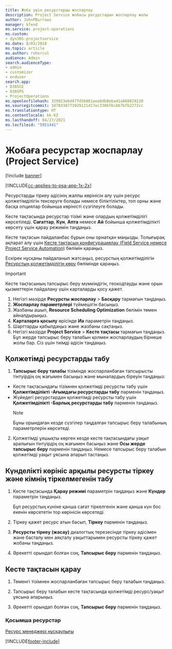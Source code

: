 ```yaml
---
title: Жоба үшін ресурстарды жоспарлау
description: Project Service жобасы ресурстарын жоспарлау жолы
author: JohnPBurrows
manager: kfend
ms.service: project-operations
ms.custom:
- dyn365-projectservice
ms.date: 8/03/2018
ms.topic: article
ms.author: ruhercul
audience: Admin
search.audienceType:
- admin
- customizer
- enduser
search.app:
- D365CE
- D365PS
- ProjectOperations
ms.openlocfilehash: 329923e6d47fd36881aea8db8eba41a868829220
ms.sourcegitcommit: 3d78338773929121d17ec3386f6cb67bfb2272cc
ms.translationtype: HT
ms.contentlocale: kk-KZ
ms.lasthandoff: 04/27/2021
ms.locfileid: "5951441"
---
```

# <a name="schedule-resources-for-a-project-project-service"></a>Жобаға ресурстар жоспарлау (Project Service)

[!include [banner](../includes/psa-now-project-operations.md)]

[!INCLUDE[cc-applies-to-psa-app-1x-2x](../includes/cc-applies-to-psa-app-1x-2x.md)]

Ресурстарды тіркеу әдісінің жалпы көрінісін алу үшін ресурс қолжетімділігін тексеруге болады немесе біліктіліктер, топ орны және басқа опциялар бойынша көріністі сүзгілеуге болады.  
  
Кесте тақтасында ресурстар тізімі және олардың қолжетімділігі көрсетіледі. **Сағаттар**, **Күн**, **Апта** немесе **Ай** бойынша қолжетімділікті көрсету үшін қарау режимін таңдаңыз.  
  
Кесте тақтасын пайдаланбас бұрын оны орнатқан маңызды. Толығырақ ақпарат алу үшін [Кесте тақтасын конфигурациялау (Field Service немесе Project Service Automation)](/dynamics365/field-service/configure-schedule-board) бөлімін қараңыз.
  
Ескірек нұсқаны пайдаланып жатсаңыз, ресурстың қолжетімділігін [Ресурстың қолжетімділігін көру](../psa/view-resource-availability.md) бөлімінде қараңыз.  

> [!IMPORTANT]
>  Кесте тақтасының тапсырыс беру мүмкіндігін, геокодтауды және орын қызметтерін пайдалану үшін карталарды қосу қажет.  
> 
> 1. Негізгі мәзірде **Ресурсты жоспарлау** > **Басқару** тармағын таңдаңыз.  
> 2. **Жоспарлау параметрлері** түймешігін басыңыз.  
> 3. Жазбаны ашып, **Resource Scheduling Optimization** бөлімін төмен айналдырыңыз.  
> 4. **Карталарға қосылу** өрісінде **Иә** параметрін таңдаңыз.  
> 5. Шарттарды қабылдаңыз және жазбаны сақтаңыз.  
> 6. Негізгі мәзірде **Project Service** > **Кесте тақтасы** тармағын таңдаңыз. Бұл жерде тапсырыс беру талабын қолмен жоспарлаудың бірнеше жолы бар. Сіз үшін тиімді әдісін таңдаңыз.
  
## <a name="find-available-resources"></a>Қолжетімді ресурстарды табу

1.  **Тапсырыс беру талабы** тізімінде жоспарланбаған тапсырысты тінтуірдің оң жағымен басыңыз және мыналардың біреуін таңдаңыз:  
  
- Кесте тақтасындағы тізімнен қолжетімді ресурсты табу үшін **Қолжетімділікті -Ағымдағы ресурстарды табу** пәрменін таңдаңыз.  
- Жүйедегі ресурстардан қолжетімді ресурсты табу үшін **Қолжетімділікті -Барлық ресурстарды табу** пәрменін таңдаңыз.  
   > [!NOTE]
   >  Бұны орындаған кезде сүзгілер таңдалған тапсырыс беру талабының параметрлерін көрсетеді.  
  
2. Қолжетімді ұяшықты көрген кезде кесте тақтасындағы уақыт аралығын тінтуірдің оң жағымен басыңыз және **Осы жерде тапсырыс беру** пәрменін таңдаңыз. Немесе тапсырыс беру талабын қолжетімді уақыт ұясына апарып тастаңыз.  
  

## <a name="book-a-resource-using-the-daily-view-and-find-whos-under-booked"></a>Күнделікті көрініс арқылы ресурсты тіркеу және кімнің тіркелмегенін табу
  
1.  Кесте тақтасында **Қарау режимі** параметрін таңдаңыз және **Күндер** параметрін таңдаңыз.  
  
    Бұл ресурстың күніне қанша сағат тіркелгенін және қанша күн бос екенін көрсететін тор көрінісін көрсетеді.  
  
2.  Тіркеу қажет ресурс атын басып, **Тіркеу** пәрменін таңдаңыз.  
  
3.  **Ресурсты тіркеу (жасау)** диалогтық терезесінде тіркеу әдісімен және басталу мен аяқталу уақыттарымен ресурсты тіркеу қажет жобаны таңдаңыз.  
  
4.  Әрекетті орындап болған соң, **Тапсырыс беру** пәрменін таңдаңыз.  
  
## <a name="view-to-the-schedule-board"></a>Кесте тақтасын қарау
  
1.  Төменгі тізімнен жоспарланбаған тапсырыс беру талабын таңдаңыз.  
  
2.  Тапсырыс беру талабын кесте тақтасында қолжетімді ресурс/уақыт ұясына апарыңыз.  
  
3.  Әрекетті орындап болған соң, **Тапсырыс беру** пәрменін таңдаңыз.  
  
### <a name="additional-resources"></a>Қосымша ресурстар  
 [Ресурс менеджері нұсқаулығы](../psa/resource-manager-guide.md)


[!INCLUDE[footer-include](../includes/footer-banner.md)]